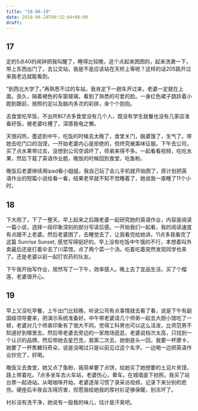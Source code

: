 ```yaml
---
title: "18-06-19"
date: 2018-06-20T00:32:04+08:00
draft: 
---
```


## 17

定的5点40的闹钟把我叫醒了，睡得比较晚，这个点起来困困的，起来洗漱一下，带上东西出门了，去公交站。我是不是应该站在天桥上等呢？这样的话205路开过来我老远就能看到。

“到西北大学了。”再熟悉不过的车站，我肯定下一趟车开过来，老婆一定就在上面。良久，隔着褐色的车窗玻璃，看到了熟悉的可爱的脸。一身红色裙子跳跃着小跑到跟前，按照约定以及脑内多次的彩排，来个个抱抱。

去食堂吃早饭，不出所料7点多食堂没有几个人，既没有学生就餐也没有几家店准备好饭，被老婆吐槽了，深感我电之懒。

天很闷热，墨迹到中午，吃饭的时候去太晚了，食堂关门，脑婆饿了，生气了。带她去吃门口的泡馍，一开始老婆内心是拒绝的，但终究被美味征服。下午去公司，买了点水果带过去，没想到公司空调坏了，师弟来得不多。一起看看视频，吃吃水果，然后下载了英语作业题，晚饭的时候回到食堂，吃鱼粉。

晚饭后老婆继续用ipad看小姐姐，我自己玩了会儿手机就开始困了，原计划把英语作业的短篇小说给看一看，结果老早就不知不觉睡着了，她说我一直睡了11个小时。

## 18

下大雨了，下了一整天。早上起来之后跟老婆一起研究她的英语作业，内容是阅读一篇小说，选择一段印象深刻的部分写读后感。一开始我们一起看，我的阅读速度有点跟不上老婆。然后老婆困了，去睡觉去了，让我看完给她讲。11点多我看完了这篇 Sunrise Sunset, 感觉写得挺好的。早上没有吃饭中午饿的不行，本想着叫外卖最后还是打着伞去了川菜馆，点了两个菜一个汤。吃着吃着突然发现同学也来了。还是老婆以前一起打农药的队友。

下午我开始写作业，居然写了一下午，效率感人。晚上去了宜品生活，买了个榴莲，老婆很开心。

## 19

早上又没吃早餐，上午出门比较晚，听说公司有点事情就去看了看，说是下午有副国级领导要来，把演示系统准备好。中午带老婆请几个师弟一起去大厨小馆吃了一顿，老婆对几个师弟印象有了很大不同，觉得工科男也可以这么活泼，比师范男不知道好到哪里去。然后带老婆去旁边的一家商场逛逛，老婆说档次太高，只找到一个认识的品牌。然后带她去星巴克，我第二次去，她倒是头一回，我要一杯摩卡，她要了一杯焦糖玛奇朵，说是没喝过只是以前见过这个名字。一边喝一边把英语作业抄完了，好喝。

晚饭又去食堂，她又点了鱼粉，我简单要了点饼，给她买了她想要的土豆片夹馍，路上带着吃。7点多坐车去火车站，老婆伤心，晕车。在城墙底下拍照，我买了站台票一起进站。从喝咖啡开始，老婆逐渐习惯了录采访视频，记录下来分别的悲伤。硬座后半夜会冻得厉害，但愿我给她我的厚衬衫足够保暖，别冻坏了。

衬衫没有洗干净，她说有一股我的味儿，估计是汗臭吧。

